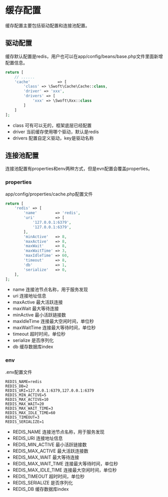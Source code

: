 # 缓存配置

缓存配置主要包括驱动配置和连接池配置。

## 驱动配置

缓存默认配置是redis，用户也可以在app/config/beans/base.php文件里面新增配置信息。

```php
return [
    // ......
    'cache'            => [
        'class' => \Swoft\Cache\Cache::class,
        'driver' => 'xxx',
        'drivers' => [
            'xxx' => \Swoft\Xxx::class
        ]
    ]
];
```

- class 可有可以无的，框架底层已经配置
- driver 当前缓存使用哪个驱动，默认是redis
- drivers 配置自定义驱动，key是驱动名称

## 连接池配置
连接池配置有properties和env两种方式，但是evn配置会覆盖properties。

### properties
app/config/properties/cache.php配置文件

```php
return [
    'redis' => [
        'name'        => 'redis',
        'uri'         => [
            '127.0.0.1:6379',
            '127.0.0.1:6379',
        ],
        'minActive'   => 8,
        'maxActive'   => 8,
        'maxWait'     => 8,
        'maxWaitTime' => 3,
        'maxIdleTime' => 60,
        'timeout'     => 8,
        'db'          => 1,
        'serialize'   => 0,
    ],
];
```
- name 连接池节点名称，用于服务发现
- uri 连接地址信息
- maxActive 最大活跃连接
- maxWait 最大等待连接
- minActive 最小活跃链接数
- maxIdleTime 连接最大空闲时间，单位秒
- maxWaitTime 连接最大等待时间，单位秒
- timeout 超时时间，单位秒
- serialize 是否序列化
- db 缓存数据库index

### env

.env配置文件
```
REDIS_NAME=redis
REDIS_DB=2
REDIS_URI=127.0.0.1:6379,127.0.0.1:6379
REDIS_MIN_ACTIVE=5
REDIS_MAX_ACTIVE=10
REDIS_MAX_WAIT=20
REDIS_MAX_WAIT_TIME=3
REDIS_MAX_IDLE_TIME=60
REDIS_TIMEOUT=3
REDIS_SERIALIZE=1
```

- REDIS_NAME 连接池节点名称，用于服务发现
- REDIS_URI 连接地址信息
- REDIS_MIN_ACTIVE 最小活跃链接数
- REDIS_MAX_ACTIVE 最大活跃连接数
- REDIS_MAX_WAIT 最大等待连接
- REDIS_MAX_WAIT_TIME 连接最大等待时间，单位秒
- REDIS_MAX_IDLE_TIME 连接最大空闲时间，单位秒
- REDIS_TIMEOUT 超时时间，单位秒
- REDIS_SERIALIZE 是否序列化
- REDIS_DB 缓存数据库index

